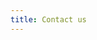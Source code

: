 ```yaml
---
title: Contact us
---
```

<script charset="utf-8" type="text/javascript" src="//js.hsforms.net/forms/embed/v2.js"></script>
<script>
  hbspt.forms.create({
    region: "na1",
    portalId: "22529954",
    formId: "a16f7dad-52b2-4450-8d85-fac6da7562e0"
  });
</script>
